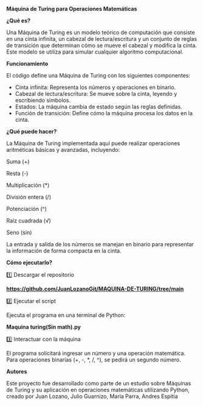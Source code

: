 **Máquina de Turing para Operaciones Matemáticas**

**¿Qué es?**

Una Máquina de Turing es un modelo teórico de computación que consiste en una cinta infinita, un cabezal de lectura/escritura y un conjunto de reglas de transición que determinan cómo se mueve el cabezal y modifica la cinta. Este modelo se utiliza para simular cualquier algoritmo computacional.

**Funcionamiento**

El código define una Máquina de Turing con los siguientes componentes:

- Cinta infinita: Representa los números y operaciones en binario.
- Cabezal de lectura/escritura: Se mueve sobre la cinta, leyendo y escribiendo símbolos.
- Estados: La máquina cambia de estado según las reglas definidas.
- Función de transición: Define cómo la máquina procesa los datos en la cinta.

**¿Qué puede hacer?**

La Máquina de Turing implementada aquí puede realizar operaciones aritméticas básicas y avanzadas, incluyendo:

Suma (+)

Resta (-)

Multiplicación (*)

División entera (/)

Potenciación (^)

Raíz cuadrada (√)

Seno (sin)

La entrada y salida de los números se manejan en binario para representar la información de forma compacta en la cinta.


**Cómo ejecutarlo?**

1️⃣ Descargar el repositorio

**https://github.com/JuanLozanoGit/MAQUINA-DE-TURING/tree/main**

2️⃣ Ejecutar el script

Ejecuta el programa en una terminal de Python:

**Maquina turing(Sin math).py**

3️⃣ Interactuar con la máquina

El programa solicitará ingresar un número y una operación matemática. Para operaciones binarias (+, -, *, /, ^), se pedirá un segundo número.


**Autores**

Este proyecto fue desarrollado como parte de un estudio sobre Máquinas de Turing y su aplicación en operaciones matemáticas utilizando Python, creado por Juan Lozano, Julio Guarnizo, Maria Parra, Andres Espitia

